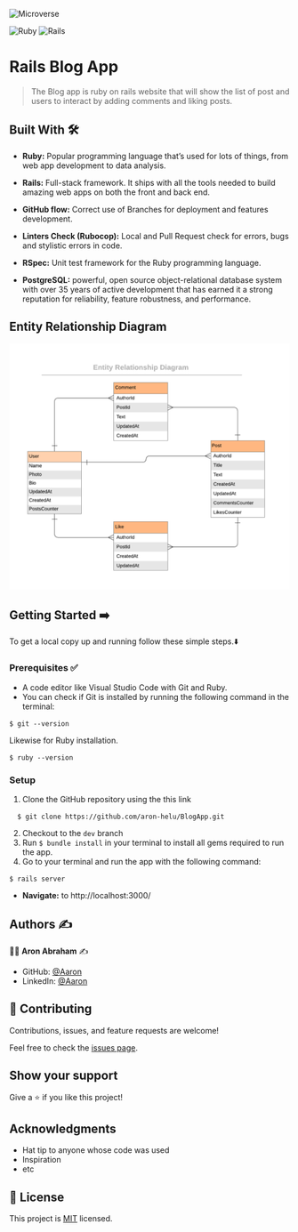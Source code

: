 ![Microverse](https://img.shields.io/badge/-Microverse-%20%236f23ff?style=for-the-badge) 

![Ruby](https://img.shields.io/badge/ruby-%23CC342D.svg?style=for-the-badge&logo=ruby&logoColor=white) 
![Rails](https://camo.githubusercontent.com/2f7aa65a22dedd331620c426fd36d88c01600b2c8ed750c41cc72b4d86364937/68747470733a2f2f696d672e736869656c64732e696f2f62616467652f7261696c732d2532334343303030302e7376673f7374796c653d666f722d7468652d6261646765266c6f676f3d727562792d6f6e2d7261696c73266c6f676f436f6c6f723d7768697465)

# Rails Blog App 

> The Blog app is ruby on rails website that will show the list of post and users to interact by adding comments and liking posts. 


## Built With :hammer_and_wrench: 

- **Ruby:** Popular programming language that’s used for lots of things, from web app development to data analysis.

- **Rails:**  Full-stack framework. It ships with all the tools needed to build amazing web apps on both the front and back end.

- **GitHub flow:**  Correct use of Branches for deployment and features development.

- **Linters Check (Rubocop):** Local and Pull Request check for errors, bugs and stylistic errors in code.

- **RSpec:** Unit test framework for the Ruby programming language.

- **PostgreSQL:** powerful, open source object-relational database system with over 35 years of active development that has earned it a strong reputation for reliability, feature robustness, and performance.

## Entity Relationship Diagram 

![](./blog_app_erd.png)


## Getting Started ➡️

To get a local copy up and running follow these simple steps.:arrow_down:

### Prerequisites ✅
- A code editor like Visual Studio Code with Git and Ruby.
- You can check if Git is installed by running the following command in the terminal: 

```
$ git --version
```

Likewise for Ruby installation.

```--sh 
$ ruby --version
``` 

### Setup

1. Clone the GitHub repository using the  this link 
```--sh
  $ git clone https://github.com/aron-helu/BlogApp.git
```
2. Checkout to the `dev` branch
3. Run `$ bundle install` in your terminal to install all gems required to run the app.
4. Go to your terminal and run the app with the following command:
```
$ rails server
```
- **Navigate:** to http://localhost:3000/ 


## Authors :writing_hand:

:man_technologist:  **Aron Abraham** :writing_hand: 

- GitHub: [@Aaron](https://github.com/aron-helu)
- LinkedIn: [@Aaron](https://www.linkedin.com/in/aron-abraham-90a4321b0/)  

## 🤝 Contributing

Contributions, issues, and feature requests are welcome!

Feel free to check the [issues page](../../issues/).

## Show your support

Give a ⭐️ if you like this project!

## Acknowledgments

- Hat tip to anyone whose code was used
- Inspiration
- etc

## 📝 License

This project is [MIT](./MIT.md) licensed.